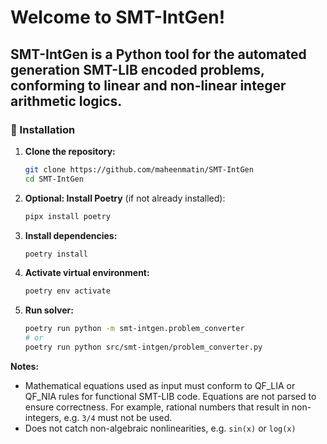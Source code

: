 # Welcome to SMT-IntGen!

**SMT-IntGen** is a Python tool for the automated generation SMT-LIB encoded problems, conforming to linear and non-linear integer arithmetic logics.
---

### 🧰 Installation

1. **Clone the repository:**
   ```bash
   git clone https://github.com/maheenmatin/SMT-IntGen
   cd SMT-IntGen
   ```

2. **Optional: Install Poetry** (if not already installed):
   ```bash
   pipx install poetry
   ```

3. **Install dependencies:**
   ```bash
   poetry install
   ```

4. **Activate virtual environment:**
   ```bash
   poetry env activate
   ```

5. **Run solver:**
   ```bash
   poetry run python -m smt-intgen.problem_converter
   # or
   poetry run python src/smt-intgen/problem_converter.py
   ```

**Notes:**
- Mathematical equations used as input must conform to QF_LIA or QF_NIA rules for functional SMT-LIB code. Equations are not parsed to ensure correctness. For example, rational numbers that result in non-integers, e.g. `3/4` must not be used.
- Does not catch non-algebraic nonlinearities, e.g. `sin(x)` or `log(x)`
